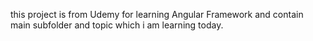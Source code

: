 this project is from Udemy for learning Angular Framework and contain main subfolder and topic which i am learning today.